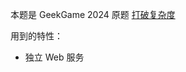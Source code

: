 本题是 GeekGame 2024 原题 [打破复杂度](https://github.com/PKU-GeekGame/geekgame-4th-archive/tree/master/official_writeup/algo-complexity)

用到的特性：

- 独立 Web 服务